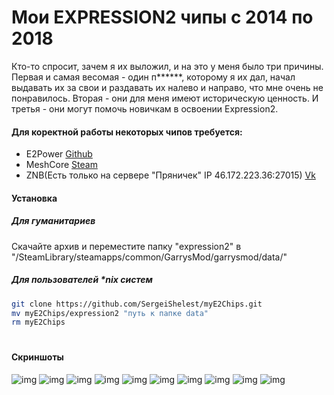 # Мои EXPRESSION2 чипы с 2014 по 2018

Кто-то спросит, зачем я их выложил, и на это у меня было три причины. Первая и самая весомая - один п******, которому я их дал, начал выдавать их за свои и раздавать их налево и направо, что мне очень не понравилось. Вторая - они для меня имеют историческую ценность. И третья - они могут помочь новичкам в освоении Expression2.

#### Для коректной работы некоторых чипов требуется:
* E2Power [Github]
* MeshCore [Steam]
* ZNB(Есть только на сервере "Пряничек" IP 46.172.223.36:27015) [Vk]

#### Установка
##### Для гуманитариев
Скачайте архив и переместите папку "expression2" в "/SteamLibrary/steamapps/common/GarrysMod/garrysmod/data/"

##### Для пользователей *nix систем
```sh
git clone https://github.com/SergeiShelest/myE2Chips.git
mv myE2Chips/expression2 "путь к папке data"
rm myE2Chips
```
#
#
#
#
#
#### Скриншоты

![img](https://github.com/SergeiShelest/myE2Chips/raw/master/images/1.jpg)
![img](https://github.com/SergeiShelest/myE2Chips/raw/master/images/2.jpg)
![img](https://github.com/SergeiShelest/myE2Chips/raw/master/images/3.jpg)
![img](https://github.com/SergeiShelest/myE2Chips/raw/master/images/4.jpg)
![img](https://github.com/SergeiShelest/myE2Chips/raw/master/images/5.jpg)
![img](https://github.com/SergeiShelest/myE2Chips/raw/master/images/6.jpg)
![img](https://github.com/SergeiShelest/myE2Chips/raw/master/images/7.jpg)
![img](https://github.com/SergeiShelest/myE2Chips/raw/master/images/8.jpg)
![img](https://github.com/SergeiShelest/myE2Chips/raw/master/images/9.jpg)
![img](https://github.com/SergeiShelest/myE2Chips/raw/master/images/10.jpg)

[Github]:<https://github.com/VelaEurope/E2Power>
[Steam]:<https://steamcommunity.com/sharedfiles/filedetails/?id=384561758>
[Vk]:<https://vk.com/sys_world>
